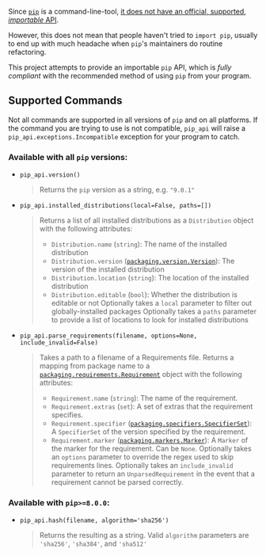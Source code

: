 
Since [`pip`](https://pypi.org/p/pip) is a command-line-tool, [it does not have
an official, supported, _importable_
API](https://pip.pypa.io/en/latest/user_guide/#using-pip-from-your-program).

However, this does not mean that people haven't tried to `import pip`, usually
to end up with much headache when `pip`'s maintainers do routine refactoring.

This project attempts to provide an importable `pip` API, which is _fully
compliant_ with the recommended method of using `pip` from your program.

## Supported Commands

Not all commands are supported in all versions of `pip` and on all platforms.
If the command you are trying to use is not compatible, `pip_api` will raise a
`pip_api.exceptions.Incompatible` exception for your program to catch.

### Available with all `pip` versions:
* `pip_api.version()`
  > Returns the `pip` version as a string, e.g. `"9.0.1"`

* `pip_api.installed_distributions(local=False, paths=[])`
  > Returns a list of all installed distributions as a `Distribution` object with the following attributes:
  > * `Distribution.name` (`string`): The name of the installed distribution
  > * `Distribution.version` ([`packaging.version.Version`](https://packaging.pypa.io/en/latest/version/#packaging.version.Version)): The version of the installed distribution
  > * `Distribution.location` (`string`): The location of the installed distribution
  > * `Distribution.editable` (`bool`): Whether the distribution is editable or not
  > Optionally takes a `local` parameter to filter out globally-installed packages
  > Optionally takes a `paths` parameter to provide a list of locations to look for installed distributions

* `pip_api.parse_requirements(filename, options=None, include_invalid=False)`
  > Takes a path to a filename of a Requirements file. Returns a mapping from package name to a [`packaging.requirements.Requirement`](https://packaging.pypa.io/en/latest/requirements/#packaging.requirements.Requirement) object with the following attributes:
  > * `Requirement.name` (`string`): The name of the requirement.
  > * `Requirement.extras` (`set`): A set of extras that the requirement specifies.
  > * `Requirement.specifier` ([`packaging.specifiers.SpecifierSet`](https://packaging.pypa.io/en/latest/specifiers/#packaging.specifiers.SpecifierSet)): A `SpecifierSet` of the version specified by the requirement.
  > * `Requirement.marker` ([`packaging.markers.Marker`](https://packaging.pypa.io/en/latest/markers/#packaging.markers.Marker)): A `Marker` of the marker for the requirement. Can be `None`.
  > Optionally takes an `options` parameter to override the regex used to skip requirements lines.
  > Optionally takes an `include_invalid` parameter to return an `UnparsedRequirement` in the event that a requirement cannot be parsed correctly.

### Available with `pip>=8.0.0`:
* `pip_api.hash(filename, algorithm='sha256')`
  > Returns the resulting as a string.
  > Valid `algorithm` parameters are `'sha256'`, `'sha384'`, and `'sha512'`
